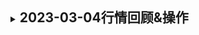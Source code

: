<details>
<summary><h2 style="display:inline">2023-03-04行情回顾&操作</h2></summary>

### 点评

这周和上周类似震荡中, 周三随着正股上涨,升了一些, 总体行情还是乏善可陈.

### 待出队名单观察

出队指标:

> 已持仓且盈利超过 3%,不在指标范围内标的

> 高位回撤 1%

- 禾丰转债 -- 出队且盈利超过 3%

### **操作**

无

---

<details open>
<summary><h2 style="display:inline">2023-03-11行情回顾&操作</h2></summary>

### 点评

这周市场进入大幅回撤阶段,可转债有两天也是大幅回调. 这周的见闻,收获都不少, 正邦可转债,一年之内三次下修， 下修前一天不少人都预测第二天会高开，没想到直接低开低走。一点面子都不给。看来下修还是要看正股的走势和预期。 正邦年报后带星的风险还没消除。没跌够。
此外，看了一个策略的文章，回测显示可转债的超额收益更多靠的是低溢价进攻，低价格更多是防守。所以双底策略条件放宽一点，让更多票进来。

此外策略操作方式改动一些：

1. 对于已经超过盈利超过 3%，不在指标范围内的标的，严格先出一半仓位。后续再继续观察。
2. 后续继续如果盈利超过 9%(成本变了)，全部赎回
3. 如果回撤的话，就继续持有

本周针对新的策略调整一下仓位

### **操作**

#### **到期保本**

**sell:**

1. 交建转债 -- 调整仓位
2. 雪榕转债 -- 调整仓位

**buy:**

无

#### **回售摸彩**

**sell:**

1. 博世转债 -- 调整仓位

**buy:**

#### **低价格低溢价**

**sell:**

无

**buy:**

1. 敖东转债 -- 调整策略之后新的双低标的
2. 皖天转债 -- 调整策略之后新的双低标的
3. 孚日转债 -- 调整策略之后新的双低标的

</details>

---

<details>
<summary><h2 style="display:inline">2023-03-18行情回顾&操作</h2></summary>

### 点评

这周行情也是升升降降,乏善可陈. 大族转债继续不下修,头真铁.

### 待出队名单观察

出队指标:

> 已持仓且盈利超过 3%,不在指标范围内标的

> 高位回撤 1%

- xxx 转债 -- 备注

### **操作**

#### **回售摸彩**

**sell:**

1. 大族转债 -- 公告不下修

</details>

---

<details>
<summary><h2 style="display:inline">2023-03-25行情回顾&操作</h2></summary>

### 点评

这周 chatGPT 概念持续发酵, 腾讯带动了岭南转债来了一波脉冲.可转债这周修复得还不错,指数五连阳.

### 待出队名单观察

出队指标:

> 已持仓且盈利超过 3%,不在指标范围内标的

> 高位回撤 1%

- 岭南转债 -- 超过 3%

### **操作**

#### **回售摸彩**

**sell:**

1. 岭南转债 -- 卖出一半仓位,概念还持续, 留着一半先

#### **低价格低溢价**

**sell:**

无

**buy:**

1. 大秦转债 -- 买入一半仓位试试水

</details>

---
